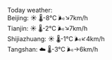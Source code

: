Today weather:  
Beijing: ☀️   🌡️-8°C 🌬️↘7km/h  
Tianjin: ☀️   🌡️-2°C 🌬️↘7km/h  
Shijiazhuang: ☀️   🌡️-1°C 🌬️↙4km/h  
Tangshan: ☁️   🌡️-3°C 🌬️→6km/h  
